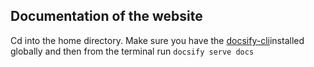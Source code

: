 ## Documentation of the website

Cd into the home directory. Make sure you have the [docsify-cli](https://github.com/docsifyjs/docsify-cli)installed globally and then from the terminal run
`docsify serve docs`